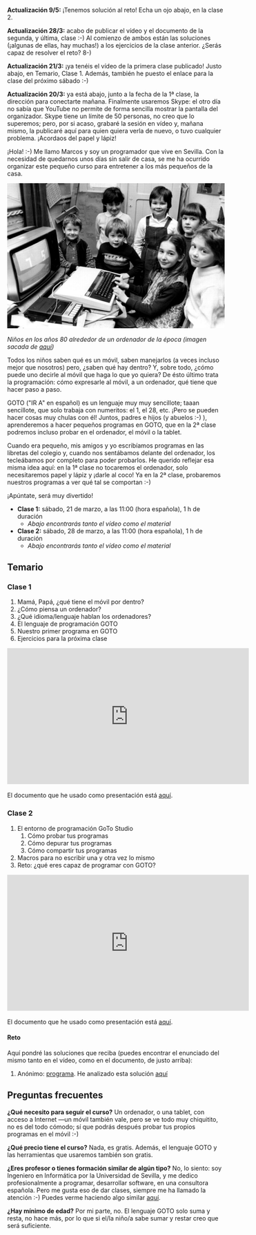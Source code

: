 **Actualización 9/5:** ¡Tenemos solución al reto! Echa un ojo abajo, en la clase 2.

**Actualización 28/3:** acabo de publicar el vídeo y el documento de la segunda, y última, clase :-) Al comienzo de ambos están las soluciones (¡algunas de ellas, hay muchas!) a los ejercicios de la clase anterior. ¿Serás capaz de resolver el reto? 8-)

**Actualización 21/3:** ¡ya tenéis el vídeo de la primera clase publicado! Justo abajo, en Temario, Clase 1. Además, también he puesto el enlace para la clase del próximo sábado :-)

**Actualización 20/3:** ya está abajo, junto a la fecha de la 1ª clase, la dirección para conectarte mañana. Finalmente usaremos Skype: el otro día no sabía que YouTube no permite de forma sencilla mostrar la pantalla del organizador. Skype tiene un límite de 50 personas, no creo que lo superemos; pero, por si acaso, grabaré la sesión en vídeo y, mañana mismo, la publicaré aquí para quien quiera verla de nuevo, o tuvo cualquier problema. ¡Acordaos del papel y lápiz!

¡Hola! :-) Me llamo Marcos y soy un programador que vive en Sevilla. Con la necesidad de quedarnos unos días sin salir de casa, se me ha ocurrido organizar este pequeño curso para entretener a los más pequeños de la casa.

![](items/images/HOW-BRITAIN-ADOPTED-THE-HOME-COMPUTER-OF-THE-1980s-1170x780.jpg)

*Niños en los años 80 alrededor de un ordenador de la época (imagen sacada de [aquí](https://thecodeshow.info/how-britain-adopted-the-home-computer-of-the-1980s/))*

Todos los niños saben qué es un móvil, saben manejarlos (a veces incluso mejor que nosotros) pero, ¿saben qué hay dentro? Y, sobre todo, ¿cómo puede uno decirle al móvil que haga lo que yo quiera? De ésto último trata la programación: cómo expresarle al móvil, a un ordenador, qué tiene que hacer paso a paso.

GOTO ("IR A" en español) es un lenguaje muy muy sencillote; taaan sencillote, que solo trabaja con numeritos: el 1, el 28, etc. ¡Pero se pueden hacer cosas muy chulas con él! Juntos, padres e hijos (y abuelos :-) ), aprenderemos a hacer pequeños programas en GOTO, que en la 2ª clase podremos incluso probar en el ordenador, el móvil o la tablet.

Cuando era pequeño, mis amigos y yo escribíamos programas en las libretas del colegio y, cuando nos sentábamos delante del ordenador, los tecleábamos por completo para poder probarlos. He querido reflejar esa misma idea aquí: en la 1ª clase no tocaremos el ordenador, solo necesitaremos papel y lápiz y ¡darle al coco! Ya en la 2ª clase, probaremos nuestros programas a ver qué tal se comportan :-)

¡Apúntate, será muy divertido!

- **Clase 1:** sábado, 21 de marzo, a las 11:00 (hora española), 1 h de duración
    - *Abajo encontrarás tanto el vídeo como el material*
- **Clase 2:** sábado, 28 de marzo, a las 11:00 (hora española), 1 h de duración
    - *Abajo encontrarás tanto el vídeo como el material*

## Temario

### Clase 1

1. Mamá, Papá, ¿qué tiene el móvil por dentro?
2. ¿Cómo piensa un ordenador?
3. ¿Qué idioma/lenguaje hablan los ordenadores?
4. El lenguaje de programación GOTO
5. Nuestro primer programa en GOTO
6. Ejercicios para la próxima clase

<iframe width="560" height="315" src="https://www.youtube.com/embed/g1ToSnhQKJc" frameborder="0" allow="accelerometer; autoplay; encrypted-media; gyroscope; picture-in-picture" allowfullscreen></iframe>

El documento que he usado como presentación está [aquí](items/documents/IPN-Clase1.pdf).

### Clase 2

1. El entorno de programación GoTo Studio
    1. Cómo probar tus programas
    2. Cómo depurar tus programas
    3. Cómo compartir tus programas
2. Macros para no escribir una y otra vez lo mismo
3. Reto: ¿qué eres capaz de programar con GOTO?

<iframe width="560" height="315" src="https://www.youtube.com/embed/_4H7g4i3Trg" frameborder="0" allow="accelerometer; autoplay; encrypted-media; gyroscope; picture-in-picture" allowfullscreen></iframe>

El documento que he usado como presentación está [aquí](items/documents/IPN-Clase2.pdf).

#### Reto

Aquí pondré las soluciones que reciba (puedes encontrar el enunciado del mismo tanto en el vídeo, como en el documento, de justo arriba):

1. Anónimo: [programa](goto-studio/?p=%3B%20Y%3DX1%2FX2%20X2%20must%20be%20%3E0%20Resto%20Z1%0A%5BA%5D%20X2%20%3D%20X2%20-%201%0AZ2%20%3D%20Z2%20%2B%201%0AZ4%20%3D%20Z4%20%2B%201%0AIF%20X2%20%21%3D%200%20GOTO%20%20A%0A%5BB%5D%20X1%20%3D%20X1%20-%201%0AZ4%20%3D%20Z4%20-%201%0AZ1%20%3D%20Z1%20%2B%201%0AIF%20X1%20%21%3D%200%20GOTO%20B%0AIF%20Z4%20%21%3D%200%20GOTO%20E%0A%5BC%5D%20Z1%20%3D%20Z1%20-1%0AX1%20%3D%20X1%20%2B%201%0AIF%20Z1%20%21%3D%200%20GOTO%20C%0A%5BD%5D%20Z2%20%3D%20Z2%20-%201%0AX1%20%3D%20X1%20-%201%0AX2%20%3D%20X2%20%2B%201%0AIF%20Z2%20%21%3D%200%20GOTO%20D%0AY%20%3D%20Y%20%2B%201%0AIF%20X1%20%21%3D%200%20GOTO%20A). He analizado esta solución [aquí](?i=la-solucion-al-reto-division-en-goto)

## Preguntas frecuentes

**¿Qué necesito para seguir el curso?**
Un ordenador, o una tablet, con acceso a Internet —un móvil también vale, pero se ve todo muy chiquitito, no es del todo cómodo; sí que podrás después probar tus propios programas en el móvil :-)

**¿Qué precio tiene el curso?**
Nada, es gratis. Además, el lenguaje GOTO y las herramientas que usaremos también son gratis.

**¿Eres profesor o tienes formación similar de algún tipo?**
No, lo siento: soy Ingeniero en Informática por la Universidad de Sevilla, y me dedico profesionalmente a programar, desarrollar software, en una consultora española. Pero me gusta eso de dar clases, siempre me ha llamado la atención :-) Puedes verme haciendo algo similar [aquí](/?i=conferences).

**¿Hay mínimo de edad?**
Por mi parte, no. El lenguaje GOTO solo suma y resta, no hace más, por lo que si el/la niño/a sabe sumar y restar creo que será suficiente.
